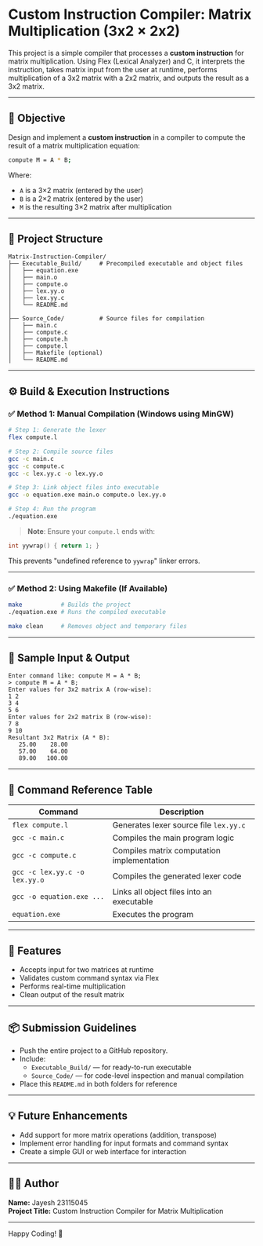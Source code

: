 #  Custom Instruction Compiler: Matrix Multiplication (3x2 × 2x2)

This project is a simple compiler that processes a **custom instruction** for matrix multiplication. Using Flex (Lexical Analyzer) and C, it interprets the instruction, takes matrix input from the user at runtime, performs multiplication of a 3x2 matrix with a 2x2 matrix, and outputs the result as a 3x2 matrix.

---

## 📌 Objective
Design and implement a **custom instruction** in a compiler to compute the result of a matrix multiplication equation:

```bash
compute M = A * B;
```

Where:
- `A` is a 3×2 matrix (entered by the user)
- `B` is a 2×2 matrix (entered by the user)
- `M` is the resulting 3×2 matrix after multiplication

---

## 📁 Project Structure
```
Matrix-Instruction-Compiler/
├── Executable_Build/     # Precompiled executable and object files
│   ├── equation.exe
│   ├── main.o
│   ├── compute.o
│   ├── lex.yy.o
│   ├── lex.yy.c
│   └── README.md
│
├── Source_Code/          # Source files for compilation
│   ├── main.c
│   ├── compute.c
│   ├── compute.h
│   ├── compute.l
│   ├── Makefile (optional)
│   └── README.md
```

---

## ⚙️ Build & Execution Instructions

### ✅ Method 1: Manual Compilation (Windows using MinGW)
```bash
# Step 1: Generate the lexer
flex compute.l

# Step 2: Compile source files
gcc -c main.c
gcc -c compute.c
gcc -c lex.yy.c -o lex.yy.o

# Step 3: Link object files into executable
gcc -o equation.exe main.o compute.o lex.yy.o

# Step 4: Run the program
./equation.exe
```

> **Note**: Ensure your `compute.l` ends with:
```c
int yywrap() { return 1; }
```
This prevents "undefined reference to `yywrap`" linker errors.

---

### ✅ Method 2: Using Makefile (If Available)
```bash
make           # Builds the project
./equation.exe # Runs the compiled executable

make clean     # Removes object and temporary files
```

---

## 🧪 Sample Input & Output
```
Enter command like: compute M = A * B;
> compute M = A * B;
Enter values for 3x2 matrix A (row-wise):
1 2
3 4
5 6
Enter values for 2x2 matrix B (row-wise):
7 8
9 10
Resultant 3x2 Matrix (A * B):
   25.00    28.00 
   57.00    64.00 
   89.00   100.00 
```

---

## 📘 Command Reference Table
| Command                                | Description                                      |
|----------------------------------------|--------------------------------------------------|
| `flex compute.l`                       | Generates lexer source file `lex.yy.c`           |
| `gcc -c main.c`                        | Compiles the main program logic                  |
| `gcc -c compute.c`                     | Compiles matrix computation implementation       |
| `gcc -c lex.yy.c -o lex.yy.o`          | Compiles the generated lexer code                |
| `gcc -o equation.exe ...`              | Links all object files into an executable        |
| `equation.exe`                         | Executes the program                             |

---

## 🚀 Features
- Accepts input for two matrices at runtime
- Validates custom command syntax via Flex
- Performs real-time multiplication
- Clean output of the result matrix

---

## 📦 Submission Guidelines
- Push the entire project to a GitHub repository.
- Include:
  - `Executable_Build/` — for ready-to-run executable
  - `Source_Code/` — for code-level inspection and manual compilation
- Place this `README.md` in both folders for reference

---

## 💡 Future Enhancements
- Add support for more matrix operations (addition, transpose)
- Implement error handling for input formats and command syntax
- Create a simple GUI or web interface for interaction

---

## 🧑‍💻 Author
**Name:** Jayesh 23115045  
**Project Title:** Custom Instruction Compiler for Matrix Multiplication

---

Happy Coding! 🚀

